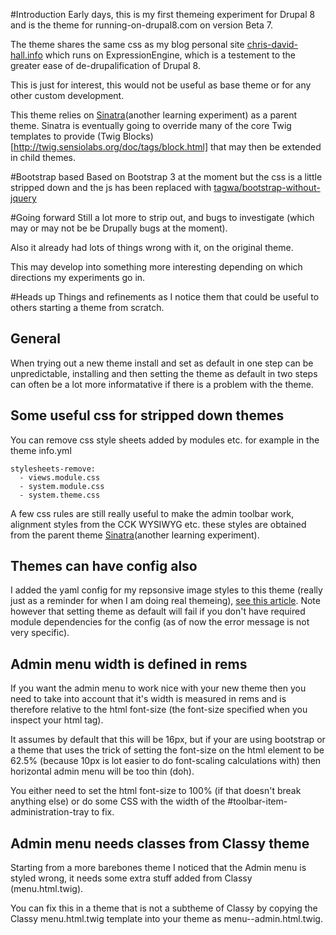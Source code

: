 #Introduction
Early days, this is my first themeing experiment for Drupal 8 and is
the theme for running-on-drupal8.com on version Beta 7.

The theme shares the same css as my blog personal site [chris-david-hall.info](http://chris-david-hall.info) which runs on ExpressionEngine, which is a testement to the greater ease of de-drupalification
of Drupal 8. 

This is just for interest, this would not be useful as base theme or for any
other custom development.

This theme relies on [Sinatra](https://github.com/chris-hall-hu/sinatra)(another learning experiment) as a parent theme.
Sinatra is eventually going to override many of the core Twig templates to provide (Twig Blocks)[http://twig.sensiolabs.org/doc/tags/block.html] that may then
be extended in child themes.

#Bootstrap based
Based on Bootstrap 3 at the moment but the css is a little stripped down and 
the js has been replaced with 
[tagwa/bootstrap-without-jquery](https://github.com/tagawa/bootstrap-without-jquery)

#Going forward
Still a lot more to strip out, and bugs to investigate (which may or may not be
be Drupally bugs at the moment).

Also it already had lots of things wrong with it, on the original theme.  

This may develop into something more interesting depending on which directions
my experiments go in. 

#Heads up
Things and refinements as I notice them that could be useful to others starting a theme from scratch.

## General
When trying out a new theme install and set as default in one step can be unpredictable, installing and then setting 
the theme as default in two steps can often be a lot more informatative if there is a problem with the theme.

## Some useful css for stripped down themes
You can remove css style sheets added by modules etc. for example in the theme info.yml
```
stylesheets-remove:
  - views.module.css
  - system.module.css
  - system.theme.css
```
A few css rules are still really useful to make the admin toolbar work, alignment styles from the CCK WYSIWYG etc. these styles are obtained from
the parent theme [Sinatra](https://github.com/chris-hall-hu/sinatra)(another learning experiment).

## Themes can have config also
I added the yaml config for my repsonsive image styles to this theme (really just as a reminder for when I am doing real themeing),
[see this article](http://running-on-drupal8.co.uk/article/drupal8-responsive-breakpoints). Note however that setting theme as default 
will fail if you don't have required module dependencies for the config (as of now the error message is not very specific).

## Admin menu width is defined in rems
If you want the admin menu to work nice with your new theme then you need to take into account that it's width is measured in rems and is therefore relative to the html font-size (the font-size specified when you inspect your html tag). 

It assumes by default that this will be 16px, but if your are using bootstrap or a theme that uses the trick of setting the font-size on the html element to be 62.5% (because 10px is lot easier to do font-scaling calculations with) then horizontal admin menu will be too thin (doh). 

You either need to set the html font-size to 100% (if that doesn't break anything else) or do some CSS with the width of the #toolbar-item-administration-tray to fix.

## Admin menu needs classes from Classy theme
Starting from a more barebones theme I noticed that the Admin menu is styled wrong, it needs some extra stuff added from Classy (menu.html.twig). 

You can fix this in a theme that is not a subtheme of Classy by copying the Classy menu.html.twig template into your theme as menu--admin.html.twig.




